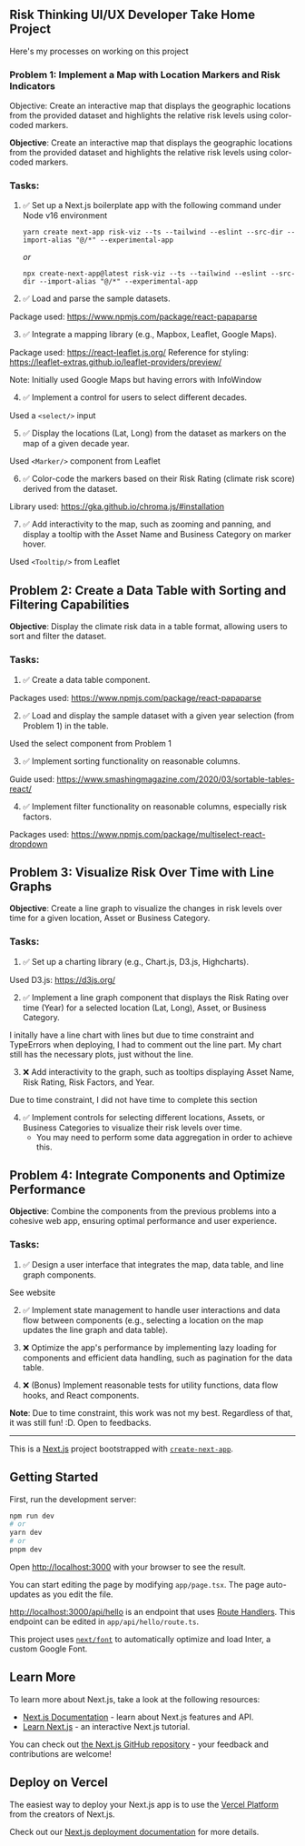 ## Risk Thinking UI/UX Developer Take Home Project

Here's my processes on working on this project

### Problem 1: Implement a Map with Location Markers and Risk Indicators

Objective: Create an interactive map that displays the geographic locations from the provided dataset and highlights the relative risk levels using color-coded markers.

**Objective**: Create an interactive map that displays the geographic locations from the provided dataset and highlights the relative risk levels using color-coded markers.

### Tasks:

1. :white_check_mark: Set up a Next.js boilerplate app with the following command under Node v16 environment

   ```shell
   yarn create next-app risk-viz --ts --tailwind --eslint --src-dir --import-alias "@/*" --experimental-app
   ```

   _or_

   ```shell
   npx create-next-app@latest risk-viz --ts --tailwind --eslint --src-dir --import-alias "@/*" --experimental-app
   ```

2. :white_check_mark: Load and parse the sample datasets.

Package used: https://www.npmjs.com/package/react-papaparse

3. :white_check_mark: Integrate a mapping library (e.g., Mapbox, Leaflet, Google Maps).

Package used: https://react-leaflet.js.org/
Reference for styling: https://leaflet-extras.github.io/leaflet-providers/preview/

Note: Initially used Google Maps but having errors with InfoWindow

4. :white_check_mark: Implement a control for users to select different decades.

Used a `<select/>` input

5. :white_check_mark: Display the locations (Lat, Long) from the dataset as markers on the map of a given decade year.

Used `<Marker/>` component from Leaflet

6. :white_check_mark: Color-code the markers based on their Risk Rating (climate risk score) derived from the dataset.

Library used: https://gka.github.io/chroma.js/#installation

7. :white_check_mark: Add interactivity to the map, such as zooming and panning, and display a tooltip with the Asset Name and Business Category on marker hover.

Used `<Tooltip/>` from Leaflet

## Problem 2: Create a Data Table with Sorting and Filtering Capabilities

**Objective**: Display the climate risk data in a table format, allowing users to sort and filter the dataset.

### Tasks:

1. :white_check_mark: Create a data table component.

Packages used: https://www.npmjs.com/package/react-papaparse

2. :white_check_mark: Load and display the sample dataset with a given year selection (from Problem 1) in the table.

Used the select component from Problem 1

3. :white_check_mark: Implement sorting functionality on reasonable columns.

Guide used: https://www.smashingmagazine.com/2020/03/sortable-tables-react/

4. :white_check_mark: Implement filter functionality on reasonable columns, especially risk factors.

Packages used: https://www.npmjs.com/package/multiselect-react-dropdown

## Problem 3: Visualize Risk Over Time with Line Graphs

**Objective**: Create a line graph to visualize the changes in risk levels over time for a given location, Asset or Business Category.

### Tasks:

1. :white_check_mark: Set up a charting library (e.g., Chart.js, D3.js, Highcharts).

Used D3.js: https://d3js.org/

2. :white_check_mark: Implement a line graph component that displays the Risk Rating over time (Year) for a selected location (Lat, Long), Asset, or Business Category.

I initally have a line chart with lines but due to time constraint and TypeErrors when deploying, I had to comment out the line part. My chart still has the necessary plots, just without the line.

3. :x: Add interactivity to the graph, such as tooltips displaying Asset Name, Risk Rating, Risk Factors, and Year.

Due to time constraint, I did not have time to complete this section

4. :white_check_mark: Implement controls for selecting different locations, Assets, or Business Categories to visualize their risk levels over time.
   - You may need to perform some data aggregation in order to achieve this.

## Problem 4: Integrate Components and Optimize Performance

**Objective**: Combine the components from the previous problems into a cohesive web app, ensuring optimal performance and user experience.

### Tasks:

1. :white_check_mark: Design a user interface that integrates the map, data table, and line graph components.

See website

2. :white_check_mark: Implement state management to handle user interactions and data flow between components (e.g., selecting a location on the map updates the line graph and data table).

3. :x: Optimize the app's performance by implementing lazy loading for components and efficient data handling, such as pagination for the data table.
4. :x: (Bonus) Implement reasonable tests for utility functions, data flow hooks, and React components.

**Note**: Due to time constraint, this work was not my best. Regardless of that, it was still fun! :D. Open to feedbacks.

---

This is a [Next.js](https://nextjs.org/) project bootstrapped with [`create-next-app`](https://github.com/vercel/next.js/tree/canary/packages/create-next-app).

## Getting Started

First, run the development server:

```bash
npm run dev
# or
yarn dev
# or
pnpm dev
```

Open [http://localhost:3000](http://localhost:3000) with your browser to see the result.

You can start editing the page by modifying `app/page.tsx`. The page auto-updates as you edit the file.

[http://localhost:3000/api/hello](http://localhost:3000/api/hello) is an endpoint that uses [Route Handlers](https://beta.nextjs.org/docs/routing/route-handlers). This endpoint can be edited in `app/api/hello/route.ts`.

This project uses [`next/font`](https://nextjs.org/docs/basic-features/font-optimization) to automatically optimize and load Inter, a custom Google Font.

## Learn More

To learn more about Next.js, take a look at the following resources:

- [Next.js Documentation](https://nextjs.org/docs) - learn about Next.js features and API.
- [Learn Next.js](https://nextjs.org/learn) - an interactive Next.js tutorial.

You can check out [the Next.js GitHub repository](https://github.com/vercel/next.js/) - your feedback and contributions are welcome!

## Deploy on Vercel

The easiest way to deploy your Next.js app is to use the [Vercel Platform](https://vercel.com/new?utm_medium=default-template&filter=next.js&utm_source=create-next-app&utm_campaign=create-next-app-readme) from the creators of Next.js.

Check out our [Next.js deployment documentation](https://nextjs.org/docs/deployment) for more details.
